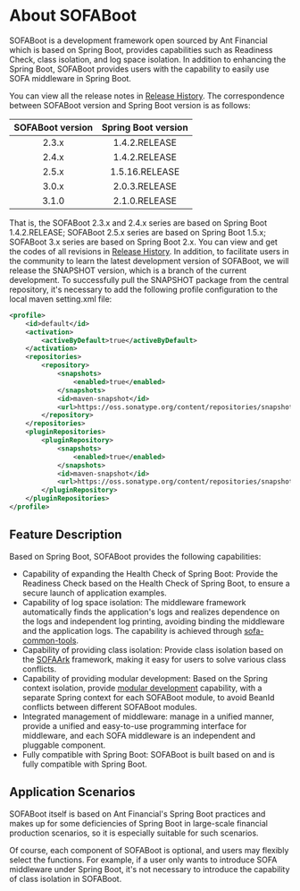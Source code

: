# About SOFABoot

SOFABoot is a development framework open sourced by Ant Financial which is based on Spring Boot, provides capabilities such as Readiness Check, class isolation, and log space isolation. In addition to enhancing the Spring Boot, SOFABoot provides users with the capability to easily use SOFA middleware in Spring Boot.

You can view all the release notes in [Release History](https://github.com/alipay/sofa-boot/releases). The correspondence between SOFABoot version and Spring Boot version is as follows:

|SOFABoot version| Spring Boot version|
|:---:|:---:|
|2.3.x|1.4.2.RELEASE|
|2.4.x|1.4.2.RELEASE|
|2.5.x|1.5.16.RELEASE|
|3.0.x|2.0.3.RELEASE|
|3.1.0|2.1.0.RELEASE|

That is, the SOFABoot 2.3.x and 2.4.x series are based on Spring Boot 1.4.2.RELEASE; SOFABoot 2.5.x series are based on Spring Boot 1.5.x; SOFABoot 3.x series are based on Spring Boot 2.x. You can view and get the codes of all revisions in [Release History](https://github.com/alipay/sofa-boot/releases). In addition, to facilitate users in the community to learn the latest development version of SOFABoot, we will release the SNAPSHOT version, which is a branch of the current development. To successfully pull the SNAPSHOT package from the central repository, it's necessary to add the following profile configuration to the local maven setting.xml file:

```xml
<profile>
    <id>default</id>
    <activation>
        <activeByDefault>true</activeByDefault>
    </activation>
    <repositories>
        <repository>
            <snapshots>
                <enabled>true</enabled>
            </snapshots>
            <id>maven-snapshot</id>
            <url>https://oss.sonatype.org/content/repositories/snapshots</url>
        </repository>
    </repositories>
    <pluginRepositories>
        <pluginRepository>
            <snapshots>
                <enabled>true</enabled>
            </snapshots>
            <id>maven-snapshot</id>
            <url>https://oss.sonatype.org/content/repositories/snapshots</url>
        </pluginRepository>
    </pluginRepositories>
</profile>
```

## Feature Description

Based on Spring Boot, SOFABoot provides the following capabilities:

* Capability of expanding the Health Check of Spring Boot: Provide the Readiness Check based on the Health Check of Spring Boot, to ensure a secure launch of application examples.
* Capability of log space isolation: The middleware framework automatically finds the application's logs and realizes dependence on the logs and independent log printing, avoiding binding the middleware and the application logs. The capability is achieved through [sofa-common-tools](https://github.com/alipay/sofa-common-tools).
* Capability of providing class isolation: Provide class isolation based on the [SOFAArk](https://github.com/alipay/sofa-Ark) framework, making it easy for users to solve various class conflicts.
* Capability of providing modular development: Based on the Spring context isolation, provide [modular development](./Modular-Development) capability, with a separate Spring context for each SOFABoot module, to avoid BeanId conflicts between different SOFABoot modules.
* Integrated management of middleware: manage in a unified manner, provide a unified and easy-to-use programming interface for middleware, and each SOFA middleware is an independent and pluggable component.
* Fully compatible with Spring Boot: SOFABoot is built based on and is fully compatible with Spring Boot.

## Application Scenarios

SOFABoot itself is based on Ant Financial's Spring Boot practices and makes up for some deficiencies of Spring Boot in large-scale financial production scenarios, so it is especially suitable for such scenarios.

Of course, each component of SOFABoot is optional, and users may flexibly select the functions. For example, if a user only wants to introduce SOFA middleware under Spring Boot, it's not necessary to introduce the capability of class isolation in SOFABoot.
